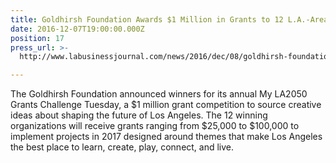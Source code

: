 ```yaml
---
title: Goldhirsh Foundation Awards $1 Million in Grants to 12 L.A.-Area Organization
date: 2016-12-07T19:00:00.000Z
position: 17
press_url: >-
  http://www.labusinessjournal.com/news/2016/dec/08/goldhirsh-foundation-awards-1-million-grants-12-l-/

---
```




The Goldhirsh Foundation announced winners for its annual My LA2050 Grants Challenge Tuesday, a $1 million grant competition to source creative ideas about shaping the future of Los Angeles. The 12 winning organizations will receive grants ranging from $25,000 to $100,000 to implement projects in 2017 designed around themes that make Los Angeles the best place to learn, create, play, connect, and live.

